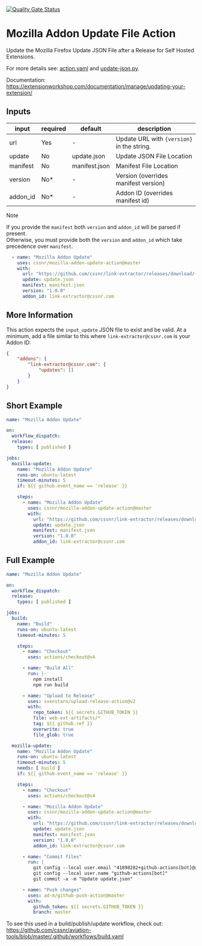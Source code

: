 [![Quality Gate Status](https://sonarcloud.io/api/project_badges/measure?project=cssnr_mozilla-addon-update-action&metric=alert_status)](https://sonarcloud.io/summary/new_code?id=cssnr_mozilla-addon-update-action)
# Mozilla Addon Update File Action

Update the Mozilla Firefox Update JSON File after a Release for Self Hosted Extensions.

For more details see: [action.yaml](action.yaml) and [update-json.py](scripts/update-json.py).

Documentation: https://extensionworkshop.com/documentation/manage/updating-your-extension/

## Inputs

| input    | required | default       | description                                |
|----------|----------|---------------|--------------------------------------------|
| url      | Yes      | -             | Update URL with `{version}` in the string. |
| update   | No       | update.json   | Update JSON File Location                  |
| manifest | No       | manifest.json | Manifest File Location                     |
| version  | No*      | -             | Version (overrides manifest version)       |
| addon_id | No*      | -             | Addon ID (overrides manifest id)           |

> [!NOTE]  
> If you provide the `manifest` both `version` and `addon_id` will be parsed if present.  
> Otherwise, you must provide both the `version` and `addon_id` which take precedence over `manifest`.

```yaml
  - name: "Mozilla Addon Update"
    uses: cssnr/mozilla-addon-update-action@master
    with:
      url: "https://github.com/cssnr/link-extractor/releases/download/{version}/link_extractor-firefox.xpi"
      update: update.json
      manifest: manifest.json
      version: "1.0.0"
      addon_id: link-extractor@cssnr.com
```

## More Information

This action expects the `input_update` JSON file to exist and be valid. At a minimum,
add a file similar to this where `link-extractor@cssnr.com` is your Addon ID:

```json
{
    "addons": {
        "link-extractor@cssnr.com": {
            "updates": []
        }
    }
}
```

## Short Example

```yaml
name: "Mozilla Addon Update"

on:
  workflow_dispatch:
  release:
    types: [ published ]

jobs:
  mozilla-update:
    name: "Mozilla Addon Update"
    runs-on: ubuntu-latest
    timeout-minutes: 5
    if: ${{ github.event_name == 'release' }}

    steps:
      - name: "Mozilla Addon Update"
        uses: cssnr/mozilla-addon-update-action@master
        with:
          url: "https://github.com/cssnr/link-extractor/releases/download/{version}/link_extractor-firefox.xpi"
          update: update.json
          manifest: manifest.json
          version: "1.0.0"
          addon_id: link-extractor@cssnr.com
```

## Full Example

```yaml
name: "Mozilla Addon Update"

on:
  workflow_dispatch:
  release:
    types: [ published ]

jobs:
  build:
    name: "Build"
    runs-on: ubuntu-latest
    timeout-minutes: 5

    steps:
      - name: "Checkout"
        uses: actions/checkout@v4

      - name: "Build All"
        run: |-
          npm install
          npm run build

      - name: "Upload to Release"
        uses: svenstaro/upload-release-action@v2
        with:
          repo_token: ${{ secrets.GITHUB_TOKEN }}
          file: web-ext-artifacts/*
          tag: ${{ github.ref }}
          overwrite: true
          file_glob: true

  mozilla-update:
    name: "Mozilla Addon Update"
    runs-on: ubuntu-latest
    timeout-minutes: 5
    needs: [ build ]
    if: ${{ github.event_name == 'release' }}

    steps:
      - name: "Checkout"
        uses: actions/checkout@v4

      - name: "Mozilla Addon Update"
        uses: cssnr/mozilla-addon-update-action@master
        with:
          url: "https://github.com/cssnr/link-extractor/releases/download/{version}/link_extractor-firefox.xpi"
          update: update.json
          manifest: manifest.json
          version: "1.0.0"
          addon_id: link-extractor@cssnr.com

      - name: "Commit files"
        run: |
          git config --local user.email "41898282+github-actions[bot]@users.noreply.github.com"
          git config --local user.name "github-actions[bot]"
          git commit -a -m "Update update.json"

      - name: "Push changes"
        uses: ad-m/github-push-action@master
        with:
          github_token: ${{ secrets.GITHUB_TOKEN }}
          branch: master
```

To see this used in a build/publish/update workflow, check out:  
https://github.com/cssnr/aviation-tools/blob/master/.github/workflows/build.yaml
